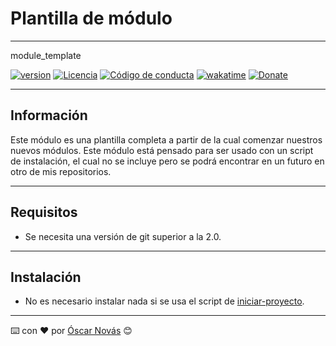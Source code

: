 # Plantilla de módulo
---
module_template

[![version][version-badge]][changelog]
[![Licencia][license-badge]][license]
[![Código de conducta][conduct-badge]][conduct]
[![wakatime](https://wakatime.com/badge/user/236d57da-61e8-46f2-980b-7af630b18f42/project/e6680dba-d448-40d8-9cbd-7e23d3104086.svg)](https://wakatime.com/badge/user/236d57da-61e8-46f2-980b-7af630b18f42/project/e6680dba-d448-40d8-9cbd-7e23d3104086)
[![Donate][donate-badge]][donate-url]

---

## Información
Este módulo es una plantilla completa a partir de la cual comenzar nuestros
nuevos módulos.
Este módulo está pensado para ser usado con un script de instalación, el cual no
se incluye pero se podrá encontrar en un futuro en otro de mis repositorios.

---

## Requisitos
* Se necesita una versión de git superior a la 2.0.

---

## Instalación
* No es necesario instalar nada si se usa el script de [iniciar-proyecto](https://github.com/oscarnovasf/iniciar-proyecto).

---
⌨️ con ❤️ por [Óscar Novás][mi-web] 😊

[mi-web]: https://oscarnovas.com "for developers"

[version]: v2.0.3
[version-badge]: https://img.shields.io/badge/Versión-2.0.3-blue.svg

[license]: LICENSE.md
[license-badge]: https://img.shields.io/badge/Licencia-GPLv3+-green.svg "Leer la licencia"

[conduct]: CODE_OF_CONDUCT.md
[conduct-badge]: https://img.shields.io/badge/C%C3%B3digo%20de%20Conducta-2.0-4baaaa.svg "Código de conducta"

[changelog]: CHANGELOG.md "Histórico de cambios"
[contributors]: https://github.com/oscarnovasf/vscode_config/contributors "Ver contribuyentes"

[donate-badge]: https://img.shields.io/badge/Donaci%C3%B3n-PayPal-red.svg
[donate-url]: https://paypal.me/oscarnovasf "Haz una donación"
